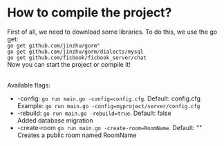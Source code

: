 # How to compile the project?
First of all, we need to download some libraries. To do this, we use the go get:<br>
`go get github.com/jinzhu/gorm"`<br>
`go get github.com/jinzhu/gorm/dialects/mysql`<br>
`go get github.com/ficbook/ficbook_server/chat`<br>
Now you can start the project or compile it!<br><br>

Available flags:
* -config: `go run main.go -config=config.cfg`. Default: config.cfg <br>
Example: `go run main.go -config=myproject/server/config.cfg`
* -rebuild: `go run main.go -rebuild=true`. Default: false<br>
Added database migration
* -create-room `go run main.go -create-room=RoomName`. Default: ""<br>
Creates a public room named RoomName